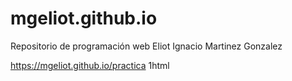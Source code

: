 # mgeliot.github.io
Repositorio de programación web Eliot Ignacio Martinez Gonzalez


https://mgeliot.github.io/practica 1html
